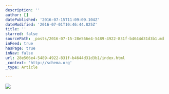 ```yaml
---
description: ''
author: []
datePublished: '2016-07-15T11:09:09.104Z'
dateModified: '2016-07-01T10:46:44.825Z'
title: ''
starred: false
sourcePath: _posts/2016-07-15-28e566e4-5489-4922-831f-b4644d31d3b1.md
inFeed: true
hasPage: true
inNav: false
url: 28e566e4-5489-4922-831f-b4644d31d3b1/index.html
_context: 'http://schema.org'
_type: Article

---
```

![](https://the-grid-user-content.s3-us-west-2.amazonaws.com/a4502226-38ab-45b3-882f-d654046471cd.jpg)